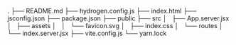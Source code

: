 .
├── README.md
├── hydrogen.config.js
├── index.html
├── jsconfig.json
├── package.json
├── public
├── src
│   ├── App.server.jsx
│   ├── assets
│   │   └── favicon.svg
│   ├── index.css
│   └── routes
│       └── index.server.jsx
├── vite.config.js
└── yarn.lock


